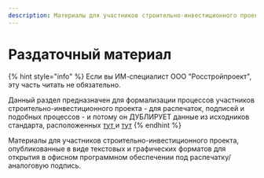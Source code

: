 ```yaml
---
description: Материалы для участников строительно-инвестиционного проекта
---
```


# Раздаточный материал

{% hint style="info" %}
Если вы ИМ-специалист ООО "Росстройпроект", эту часть читать не обязательно.

Данный раздел предназначен для формализации процессов участников строительно-инвестиционного проекта - для распечаток, подписей и подобных процессов - и потому он ДУБЛИРУЕТ данные из исходников стандарта, расположенных [тут ](IM\_BIM.md)и [тут](IM\_GIS.md)
{% endhint %}

Материалы для участников строительно-инвестиционного проекта, опубликованные в виде текстовых и графических форматов для открытия в офисном программном обеспечении под распечатку/аналоговую подпись.

